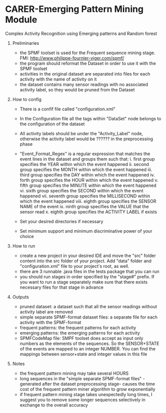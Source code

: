 # CARER-Emerging Pattern Mining Module
Complex Activity Recognition using Emerging patterns and Random forest

1. Preliminaries
	* the SPMF toolset is used for the Frequent sequence mining stage. FMI: http://www.philippe-fournier-viger.com/spmf/
	* the program should reformat the Dataset in order to use it with the SPMF toolset
	* activities in the original dataset are separated into files for each activity with the name of activity on it
	* the dataset contains many sensor readings with no associated activity label, so they would be pruned 
		from the Dataset
	
2. How to config
	* There is a confif file called "configuration.xml"
	* In the Configuration file all the tags within "DataSet" node belongs to the configuration of the dataset
	* All activity labels should be under the "Activity_Label" node, otherwise the activity label would 
		be ?????? in the preprocessing phase
	* "Event_Format_Regex" is a regular expression that matches the event lines in the dataset and groups 
		them such that:
		   i. first group specifies the YEAR within which the event happened
		  ii. second group specifies the MONTH within which the event happened
		 iii. third group specifies the DAY within which the event happened
		  iv. forth group specifies the HOUR within which the event happened
		   v. fifth group specifies the MINUTE within which the event happened
		  vi. sixth group specifies the SECOND within which the event happened
		 vii. seventh group specifies the MILLISECOND within which the event happened
		viii. eighth group specifies the SENSOR NAME of the event
		  ix. ninth group specifies the VALUE that the sensor read
		   x. eighth group specifies the ACTIVITY LABEL if exists
		   
	* Set your desired directories if necessary
	* Set minimum support and minimum discriminative power of your choice
	
3. How to run
	* create a new project in your desired IDE and move the "src" folder content into the src folder of 
		your project. Add "data" folder and "configuration.xml" file to your project's root, as well.
	* there are 3 runnable .java files in the tests package that you can run
	* you should run stages in order specified by the "stage#" prefix. If you want to run a stage separately 
		make sure that there exists necessary files for that stage in advance
	
		  
4. Outputs
	* pruned dataset: a dataset such that all the sensor readings without activity label are removed
	* simple separate SPMF-format dataset files: a separate file for each activity with the SPMF-format
	* frequent patterns: the frequent patterns for each activity
	* emerging patterns: the emerging patterns for each activity
	* SPMFCodeMap file: SMPF toolset does accept as input only numbers as the elements of the sequences. 
		So the SENSOR+STATE of the events are mapped to an integer NUMBER. You can find the mappings between 
		sensor+state and integer values in this file
	
5. Notes
	* the frequent pattern mining may take several HOURS
	* long sequences in the "simple separate SPMF-format files" -generated after the dataset preprocessing 
		stage- causes the time cost of the frequent pattern miner algorithm to grow exponentially
	* if frequent pattern mining stage takes unexpectedly long times, I suggest you to remove some longer sequences 
		selectively in exchange to the overall accuracy
